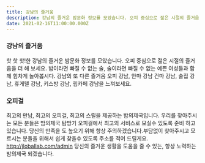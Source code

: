 ```yaml
---
title: 강남의 즐거움
description: 강남의 즐거운 밤문화 정보를 모았습니다. 오피 중심으로 젊은 시절의 즐거움을 더 해 보세요. 우리를 찾아주시는 모든 분들은 밤의제국 탐방기 오피걸에서 최고의 서비스로 모실수 있도록 준비 하고 있습니다. 밤이라면 빠질 수 없는 술, 술이라면 빠질 수 없는 예쁜 여성들과 함께 힘차게 놀아봅시다.강남의 또 다른 즐거움 오피 강남, 안마 강남 건마 강남, 술집 강남, 휴게텔 강남, 키스방 강남, 립카페 강남을 느껴보세요. 최고의 만남, 최고의 오피걸, 최고의 스릴을 제공하는 밤의제국입니다. 당신의 만족을 도 높으기 위해 항상 주의하겠습니다.부담없이 찾아주시고 모르시는 분들을 위해서 쉽게 찾을수 있도록 주소를 적어 드릴게요.  http://jloballab.com/admin 당신의 즐거운 생활을 도움을 줄 수 있는, 항상 노력하는 밤의제국 되겠습니다.
date: 2021-02-16T11:00:00.000Z
---
```


### 강남의 즐거움

핫 핫 핫!한 강남의 즐거운 밤문화 정보를 모았습니다. 오피 중심으로 젊은 시절의 즐거움을
더 해 보세요. 밤이라면 빠질 수 없는 술, 술이라면 빠질 수 없는 예쁜 여성들과 함께 힘차게
놀아봅시다. 강남의 또 다른 즐거움 오피 강남, 안마 강남 건마 강남, 술집 강남, 휴게텔 강남,
키스방 강남, 립카페 강남을 느껴보세요.

### 오피걸

최고의 만남, 최고의 오피걸, 최고의 스릴을 제공하는 밤의제국입니다. 우리를 찾아주시는
모든 분들은 밤의제국 탐방기 오피걸에서 최고의 서비스로 모실수 있도록 준비 하고
있습니다. 당신의 만족을 도 높으기 위해 항상 주의하겠습니다.부담없이 찾아주시고
모르시는 분들을 위해서 쉽게 찾을수 있도록 주소를 적어 드릴게요. 
http://jloballab.com/admin 당신의 즐거운 생활을 도움을 줄 수 있는, 항상 노력하는 밤의제국
되겠습니다.
